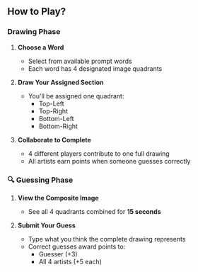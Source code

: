 ## How to Play?

### Drawing Phase
1. **Choose a Word**  
   - Select from available prompt words  
   - Each word has 4 designated image quadrants

2. **Draw Your Assigned Section**  
   - You'll be assigned one quadrant:  
     - Top-Left  
     - Top-Right  
     - Bottom-Left  
     - Bottom-Right  

3. **Collaborate to Complete**  
   - 4 different players contribute to one full drawing  
   - All artists earn points when someone guesses correctly

### 🔍 Guessing Phase  
1. **View the Composite Image**  
   - See all 4 quadrants combined for **15 seconds**  

2. **Submit Your Guess**  
   - Type what you think the complete drawing represents  
   - Correct guesses award points to:  
     - Guesser (+3)  
     - All 4 artists (+5 each)  